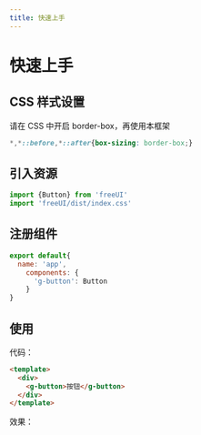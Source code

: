 ```yaml
---
title: 快速上手
---
```


# 快速上手

## CSS 样式设置
请在 CSS 中开启 border-box，再使用本框架
```css
*,*::before,*::after{box-sizing: border-box;}
```
## 引入资源
```js
import {Button} from 'freeUI'
import 'freeUI/dist/index.css'
```

## 注册组件
```js
export default{
  name: 'app',
    components: {
      'g-button': Button
    }
}
```
## 使用
代码：
```html
<template>
  <div>
    <g-button>按钮</g-button>
  </div>
</template>
```
效果：
<br/>

<demo></demo>

